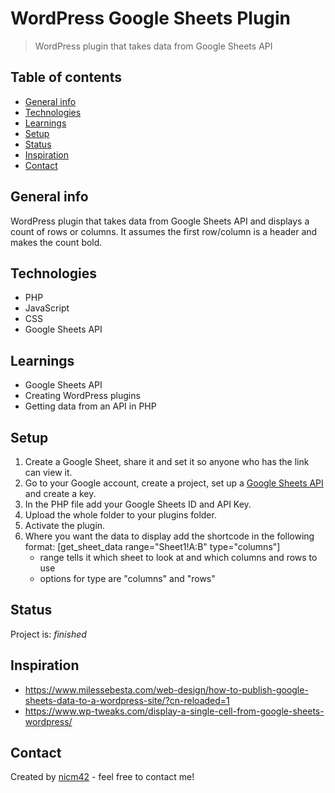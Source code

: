 # WordPress Google Sheets Plugin

> WordPress plugin that takes data from Google Sheets API

## Table of contents

- [General info](#general-info)
- [Technologies](#technologies)
- [Learnings](#learnings)
- [Setup](#setup)
- [Status](#status)
- [Inspiration](#inspiration)
- [Contact](#contact)

## General info

WordPress plugin that takes data from Google Sheets API and displays a count of rows or columns. It assumes the first row/column is a header and makes the count bold.

## Technologies

- PHP
- JavaScript
- CSS
- Google Sheets API

## Learnings

- Google Sheets API
- Creating WordPress plugins
- Getting data from an API in PHP

## Setup

1. Create a Google Sheet, share it and set it so anyone who has the link can view it.
1. Go to your Google account, create a project, set up a [Google Sheets API](https://developers.google.com/sheets/api) and create a key.
1. In the PHP file add your Google Sheets ID and API Key.
1. Upload the whole folder to your plugins folder.
1. Activate the plugin.
1. Where you want the data to display add the shortcode in the following format:
   [get_sheet_data range="Sheet1!A:B" type="columns"]
   - range tells it which sheet to look at and which columns and rows to use
   - options for type are "columns" and "rows"

## Status

Project is: _finished_

## Inspiration

- https://www.milessebesta.com/web-design/how-to-publish-google-sheets-data-to-a-wordpress-site/?cn-reloaded=1
- https://www.wp-tweaks.com/display-a-single-cell-from-google-sheets-wordpress/

## Contact

Created by [nicm42](https://twitter.com/nicm4242/) - feel free to contact me!

<!--  -->
